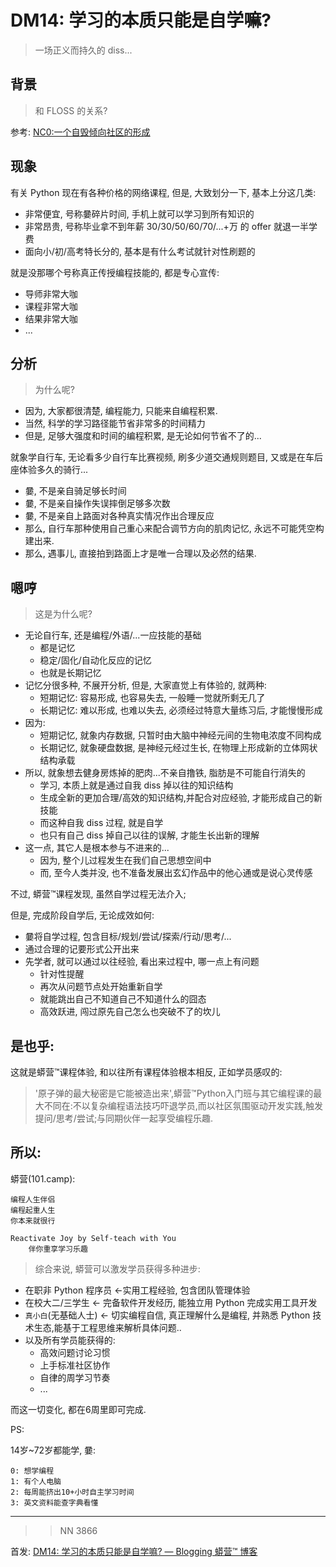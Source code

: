 # DM14: 学习的本质只能是自学嘛?
> 一场正义而持久的 diss...

## 背景
> 和 FLOSS 的关系?

参考: [NC0:一个自毁倾向社区的形成](https://blog.101.camp/NC/190711-NC101-self-destruction/)


## 现象

有关 Python 现在有各种价格的网络课程, 但是, 大致划分一下, 基本上分这几类:

- 非常便宜, 号称嘦碎片时间, 手机上就可以学习到所有知识的
- 非常昂贵, 号称毕业拿不到年薪 30/30/50/60/70/...+万 的 offer 就退一半学费
- 面向小/初/高考特长分的, 基本是有什么考试就针对性刷题的

就是没那哪个号称真正传授编程技能的, 都是专心宣传:

- 导师非常大咖
- 课程非常大咖
- 结果非常大咖
- ...


## 分析
> 为什么呢?


- 因为, 大家都很清楚, 编程能力, 只能来自编程积累.
- 当然, 科学的学习路径能节省非常多的时间精力
- 但是, 足够大强度和时间的编程积累, 是无论如何节省不了的...

就象学自行车, 无论看多少自行车比赛视频, 刷多少道交通规则题目,
又或是在车后座体验多久的骑行...

- 嘦, 不是亲自骑足够长时间
- 嘦, 不是亲自操作失误摔倒足够多次数
- 嘦, 不是亲自上路面对各种真实情况作出合理反应
- 那么, 自行车那种使用自己重心来配合调节方向的肌肉记忆, 永远不可能凭空构建出来.
- 那么, 遇事儿, 直接拍到路面上才是唯一合理以及必然的结果.

## 嗯哼
> 这是为什么呢?

- 无论自行车, 还是编程/外语/...一应技能的基础
    + 都是记忆
    + 稳定/固化/自动化反应的记忆
    + 也就是长期记忆
- 记忆分很多种, 不展开分析, 但是, 大家直觉上有体验的, 就两种:
    + 短期记忆: 容易形成, 也容易失去, 一般睡一觉就所剩无几了
    + 长期记忆: 难以形成, 也难以失去, 必须经过特意大量练习后, 才能慢慢形成
- 因为:
    + 短期记忆, 就象内存数据, 只暂时由大脑中神经元间的生物电浓度不同构成
    + 长期记忆, 就象硬盘数据, 是神经元经过生长, 在物理上形成新的立体网状结构承载
- 所以, 就象想去健身房炼掉的肥肉...不亲自撸铁, 脂肪是不可能自行消失的
    + 学习, 本质上就是通过自我 diss 掉以往的知识结构
    + 生成全新的更加合理/高效的知识结构,并配合对应经验, 才能形成自己的新技能
    + 而这种自我 diss 过程, 就是自学
    + 也只有自己 diss 掉自己以往的误解, 才能生长出新的理解
- 这一点, 其它人是根本参与不进来的...
    + 因为, 整个儿过程发生在我们自己思想空间中
    + 而, 至今人类并没, 也不准备发展出玄幻作品中的他心通或是说心灵传感

不过,  蟒营™课程发现, 虽然自学过程无法介入;

但是, 完成阶段自学后, 无论成效如何:

- 嘦将自学过程, 包含目标/规划/尝试/探索/行动/思考/...
- 通过合理的记要形式公开出来
- 先学者, 就可以通过以往经验, 看出来过程中, 哪一点上有问题
    + 针对性提醒
    + 再次从问题节点处开始重新自学
    + 就能跳出自己不知道自己不知道什么的囧态
    + 高效跃进, 闯过原先自己怎么也突破不了的坎儿



## 是也乎:
这就是蟒营™课程体验, 和以往所有课程体验根本相反, 正如学员感叹的:

> '原子弹的最大秘密是它能被造出来',蟒营™Python入门班与其它编程课的最大不同在:不以复杂编程语法技巧吓退学员,而以社区氛围驱动开发实践,触发提问/思考/尝试;与同期伙伴一起享受编程乐趣.


## 所以:

蟒营(101.camp): 

    编程人生伴侣
    编程起重人生
    你本来就很行
    
    Reactivate Joy by Self-teach with You
        伴你重享学习乐趣


> 综合来说, 蟒营可以激发学员获得多种进步:

- 在职非 Python 程序员 <-实用工程经验, 包含团队管理体验
- 在校大二/三学生 <-  完备软件开发经历, 能独立用 Python 完成实用工具开发
- `真小白`(无基础人士) <- 切实编程自信, 真正理解什么是编程, 并熟悉 Python 技术生态,能基于工程思维来解析具体问题..
- 以及所有学员能获得的:
    + 高效问题讨论习惯
    + 上手标准社区协作
    + 自律的周学习节奏
    + ...

而这一切变化, 都在6周里即可完成.

PS:

14岁~72岁都能学, 嘦:

    0: 想学编程
    1: 有个人电脑
    2: 每周能挤出10+小时自主学习时间
    3: 英文资料能查字典看懂



------------

>> NN 3866

首发: [DM14: 学习的本质只能是自学嘛? — Blogging 蟒营™ 博客](https://blog.101.camp/DM/191219-DM14-wtf-101camp-self-tech/)

